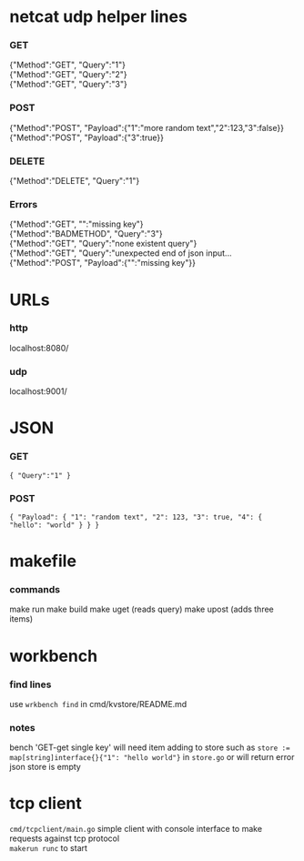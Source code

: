 # netcat udp helper lines
### GET
{"Method":"GET", "Query":"1"}  
{"Method":"GET", "Query":"2"}  
{"Method":"GET", "Query":"3"}  

### POST
{"Method":"POST", "Payload":{"1":"more random text","2":123,"3":false}}  
{"Method":"POST", "Payload":{"3":true}}  

### DELETE
{"Method":"DELETE", "Query":"1"}  

### Errors
{"Method":"GET", "":"missing key"}  
{"Method":"BADMETHOD", "Query":"3"}  
{"Method":"GET", "Query":"none existent query"}  
{"Method":"GET", "Query":"unexpected end of json input...  
{"Method":"POST", "Payload":{"":"missing key"}}  

# URLs
### http
localhost:8080/  

### udp
localhost:9001/

# JSON
### GET
`{
	"Query":"1"
}`

### POST  
`{
    "Payload": {
        "1": "random text",
        "2": 123,
        "3": true,
        "4": {
            "hello": "world"
        }
    }
}`

# makefile
### commands
make run
make build
make uget (reads query)
make upost (adds three items)

# workbench
### find lines
use `wrkbench find` in cmd/kvstore/README.md

### notes
bench 'GET-get single key' will need item adding to store such as `store := map[string]interface{}{"1": "hello world"}` in `store.go` or will return error json store is empty

# tcp client
`cmd/tcpclient/main.go` simple client with console interface to make requests against tcp protocol  
`makerun runc` to start